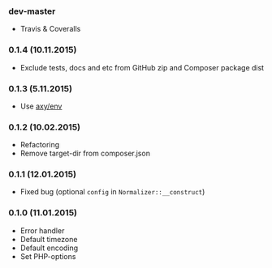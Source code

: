 ### dev-master

* Travis & Coveralls

### 0.1.4 (10.11.2015)

* Exclude tests, docs and etc from GitHub zip and Composer package dist

### 0.1.3 (5.11.2015)

* Use [axy/env](https://github.com/axypro/env)

### 0.1.2 (10.02.2015)

* Refactoring
* Remove target-dir from composer.json

### 0.1.1 (12.01.2015)

* Fixed bug (optional `config` in `Normalizer::__construct`)

### 0.1.0 (11.01.2015)

* Error handler
* Default timezone
* Default encoding
* Set PHP-options
